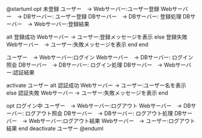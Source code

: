 @startuml
opt 未登録
  ユーザー　-> Webサーバー:ユーザー登録
  Webサーバー　-> DBサーバー: ユーザー登録
  DBサーバー　-> DBサーバー: 登録処理
  DBサーバー　-> Webサーバー:登録結果

  alt 登録成功
    Webサーバー -> ユーザー:登録メッセージを表示
  else 登録失敗
    Webサーバー　-> ユーザー:失敗メッセージを表示
  end
end

ユーザー　-> Webサーバー:ログイン
Webサーバー　-> DBサーバー: ログイン照会
DBサーバー　-> DBサーバー: ログイン処理
DBサーバー　-> Webサーバー:認証結果

activate ユーザー
  alt 認証成功
    Webサーバー -> ユーザー:ユーザー名を表示
  else 認証失敗
    Webサーバー -> ユーザー:失敗メッセージを表示
  end

  opt ログイン中
    ユーザー　-> Webサーバー:ログアウト
    Webサーバー　-> DBサーバー: ログアウト照会
    DBサーバー　-> DBサーバー: ログアウト処理
    DBサーバー　-> Webサーバー:ログアウト結果
    Webサーバー　-> ユーザー:ログアウト結果
  end
deactivate ユーザー
@enduml

